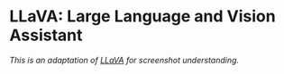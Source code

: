 # LLaVA: Large Language and Vision Assistant

*This is an adaptation of [LLaVA](https://llava-vl.github.io/) for screenshot understanding.*

